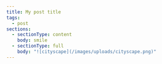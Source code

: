 ```yaml
---
title: My post title
tags:
  - post
sections:
  - sectionType: content
    body: smile
  - sectionType: full
    body: "![cityscape](/images/uploads/cityscape.png)"
---
```

